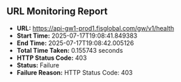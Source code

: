 ## URL Monitoring Report

- **URL:** https://api-gw1-prod1.fisglobal.com/gw/v1/health
- **Start Time:** 2025-07-17T19:08:41.849383
- **End Time:** 2025-07-17T19:08:42.005126
- **Total Time Taken:** 0.155743 seconds
- **HTTP Status Code:** 403
- **Status:** Failure
- **Failure Reason:** HTTP Status Code: 403
